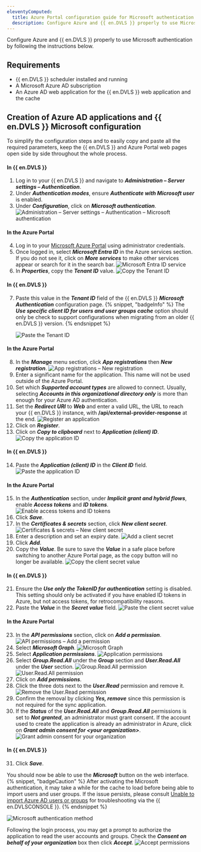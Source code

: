 ```yaml
---
eleventyComputed:
  title: Azure Portal configuration guide for Microsoft authentication
  description: Configure Azure and {{ en.DVLS }} properly to use Microsoft authentication.
---
```

Configure Azure and {{ en.DVLS }} properly to use Microsoft authentication by following the instructions below.

## Requirements
* {{ en.DVLS }} scheduler installed and running
* A Microsoft Azure AD subscription
* An Azure AD web application for the {{ en.DVLS }} web application and the cache

## Creation of Azure AD applications and {{ en.DVLS }} Microsoft configuration

To simplify the configuration steps and to easily copy and paste all the required parameters, keep the {{ en.DVLS }} and Azure Portal web pages open side by side throughout the whole process.

#### In {{ en.DVLS }}
1. Log in to your {{ en.DVLS }} and navigate to ***Administration – Server settings – Authentication***.
1. Under ***Authentication modes***, ensure ***Authenticate with Microsoft user*** is enabled.
1. Under ***Configuration***, click on ***Microsoft authentication***.
![Administration – Server settings – Authentication – Microsoft authentication](https://cdnweb.devolutions.net/docs/DVLS2035_2024_2.png)

#### In the Azure Portal
4. Log in to your [Microsoft Azure Portal](https://portal.azure.com) using administrator credentials.
1. Once logged in, select ***Microsoft Entra ID*** in the Azure services section. If you do not see it, click on ***More services*** to make other services appear or search for it in the search bar.
![Microsoft Entra ID service](https://cdnweb.devolutions.net/docs/docs_en_hub_Hub2331.png)
1. In ***Properties***, copy the ***Tenant ID*** value.
![Copy the Tenant ID](https://cdnweb.devolutions.net/docs/INTERFACE2037.png)

#### In {{ en.DVLS }}
7. Paste this value in the ***Tenant ID*** field of the {{ en.DVLS }} ***Microsoft Authentication*** configuration page.
   {% snippet, "badgeInfo" %}
   The ***Use specific client ID for users and user groups cache*** option should only be check to support configurations when migrating from an older {{ en.DVLS }} version.
   {% endsnippet %}

   ![Paste the Tenant ID](https://cdnweb.devolutions.net/docs/DVLS2031_2024_2.png)

#### In the Azure Portal
8. In the ***Manage*** menu section, click ***App registrations*** then ***New registration***.
![App registrations – New registration](https://cdnweb.devolutions.net/docs/INTERFACE2038.png)
1. Enter a significant name for the application. This name will not be used outside of the Azure Portal.
1. Set which ***Supported account types*** are allowed to connect. Usually, selecting ***Accounts in this organizational directory only*** is more than enough for your Azure AD authentication.
1. Set the ***Redirect URI*** to ***Web*** and enter a valid URL, the URL to reach your {{ en.DVLS }} instance, with **/api/external-provider-response** at the end.
![Register an application](https://cdnweb.devolutions.net/docs/INTERFACE2040.png)
1. Click on ***Register***.
1. Click on ***Copy to clipboard*** next to ***Application (client) ID***.
![Copy the application ID](https://cdnweb.devolutions.net/docs/INTERFACE2041.png)

#### In {{ en.DVLS }}
14. Paste the ***Application (client) ID*** in the ***Client ID*** field.
![Paste the application ID](https://cdnweb.devolutions.net/docs/DVLS2032_2024_2.png)

#### In the Azure Portal
15. In the ***Authentication*** section, under ***Implicit grant and hybrid flows***, enable ***Access tokens*** and ***ID tokens***.
![Enable access tokens and ID tokens](https://cdnweb.devolutions.net/docs/INTERFACE2042.png)
1. Click ***Save***.
1. In the ***Certificates & secrets*** section, click ***New client secret***.
![Certificates & secrets – New client secret](https://cdnweb.devolutions.net/docs/INTERFACE2043.png)
1. Enter a description and set an expiry date.
![Add a client secret](https://cdnweb.devolutions.net/docs/INTERFACE2044.png)
1. Click ***Add***.
1. Copy the ***Value***. Be sure to save the ***Value*** in a safe place before switching to another Azure Portal page, as the copy button will no longer be available.
![Copy the client secret value](https://cdnweb.devolutions.net/docs/INTERFACE2045.png)

#### In {{ en.DVLS }}
21. Ensure the ***Use only the TokenID for authentication*** setting is disabled. This setting should only be activated if you have enabled ID tokens in Azure, but not access tokens, for retrocompatibility reasons.
1. Paste the ***Value*** in the ***Secret value*** field.
![Paste the client secret value](https://cdnweb.devolutions.net/docs/DVLS2034_2024_2.png)

#### In the Azure Portal
23. In the ***API permissions*** section, click on ***Add a permission***.
![API permissions – Add a permission](https://cdnweb.devolutions.net/docs/INTERFACE2046.png)
1. Select ***Microsoft Graph***.
![Microsoft Graph](https://cdnweb.devolutions.net/docs/INTERFACE2047.png)
1. Select ***Application permissions***.
![Application permissions](https://cdnweb.devolutions.net/docs/INTERFACE2048.png)
1. Select ***Group.Read.All*** under the ***Group*** section and ***User.Read.All*** under the ***User*** section.
![Group.Read.All permission](https://cdnweb.devolutions.net/docs/INTERFACE2049.png)
![User.Read.All permission](https://cdnweb.devolutions.net/docs/INTERFACE2050.png)
1. Click on ***Add permissions***.
1. Click the three dots next to the ***User.Read*** permission and remove it.
![Remove the User.Read permission](https://cdnweb.devolutions.net/docs/INTERFACE2051.png)
1. Confirm the removal by clicking ***Yes, remove*** since this permission is not required for the sync application.
1. If the ***Status*** of the ***User.Read.All*** and ***Group.Read.All*** permissions is set to ***Not granted***, an administrator must grant consent. If the account used to create the application is already an administrator in Azure, click on ***Grant admin consent for &lt;your organization&gt;***. 
![Grant admin consent for your organization](https://cdnweb.devolutions.net/docs/INTERFACE2052.png)

#### In {{ en.DVLS }}
31. Click ***Save***.

You should now be able to use the ***Microsoft*** button on the web interface.
{% snippet, "badgeCaution" %}
After activating the Microsoft authentication, it may take a while for the cache to load before being able to import users and user groups. If the issue persists, please consult [Unable to import Azure AD users or groups](/server/kb/troubleshooting-articles/unable-import-azure-ad-users-groups/) for troubleshooting via the {{ en.DVLSCONSOLE }}.
{% endsnippet %}

![Microsoft authentication method](https://cdnweb.devolutions.net/docs/docs_en_kb_KB4980.png)

Following the login process, you may get a prompt to authorize the application to read the user accounts and groups. Check the ***Consent on behalf of your organization*** box then click ***Accept***.
![Accept permissions](https://cdnweb.devolutions.net/docs/INTERFACE2053.png)